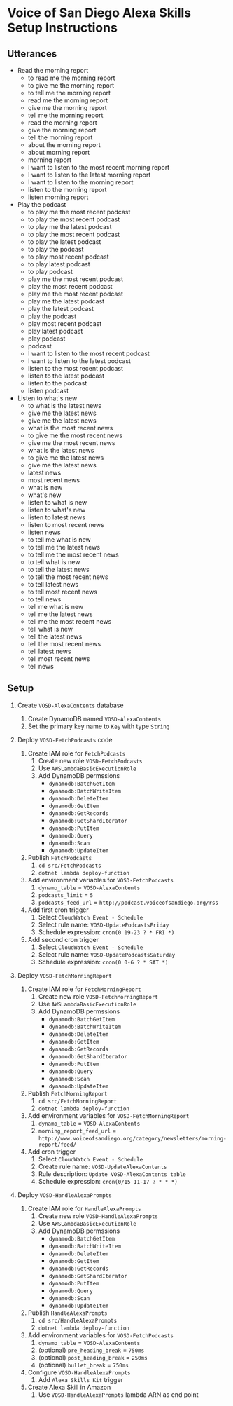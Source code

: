 Voice of San Diego Alexa Skills Setup Instructions
==================================================

Utterances
----------

* Read the morning report
    * to read me the morning report
    * to give me the morning report
    * to tell me the morning report
    * read me the morning report
    * give me the morning report
    * tell me the morning report
    * read the morning report
    * give the morning report
    * tell the morning report
    * about the morning report
    * about morning report
    * morning report
    * I want to listen to the most recent morning report
    * I want to listen to the latest morning report
    * I want to listen to the morning report
    * listen to the morning report
    * listen morning report
* Play the podcast
    * to play me the most recent podcast
    * to play the most recent podcast
    * to play me the latest podcast
    * to play the most recent podcast
    * to play the latest podcast
    * to play the podcast
    * to play most recent podcast
    * to play latest podcast
    * to play podcast
    * play me the most recent podcast
    * play the most recent podcast
    * play me the most recent podcast
    * play me the latest podcast
    * play the latest podcast
    * play the podcast
    * play most recent podcast
    * play latest podcast
    * play podcast
    * podcast
    * I want to listen to the most recent podcast
    * I want to listen to the latest podcast
    * listen to the most recent podcast
    * listen to the latest podcast
    * listen to the podcast
    * listen podcast
* Listen to what's new
    * to what is the latest news
    * give me the latest news
    * give me the latest news
    * what is the most recent news
    * to give me the most recent news
    * give me the most recent news
    * what is the latest news
    * to give me the latest news
    * give me the latest news
    * latest news
    * most recent news
    * what is new
    * what's new
    * listen to what is new
    * listen to what's new
    * listen to latest news
    * listen to most recent news
    * listen news
    * to tell me what is new
    * to tell me the latest news
    * to tell me the most recent news
    * to tell what is new
    * to tell the latest news
    * to tell the most recent news
    * to tell latest news
    * to tell most recent news
    * to tell news
    * tell me what is new
    * tell me the latest news
    * tell me the most recent news
    * tell what is new
    * tell the latest news
    * tell the most recent news
    * tell latest news
    * tell most recent news
    * tell news

Setup
-----

1. Create `VOSD-AlexaContents` database
    1. Create DynamoDB named `VOSD-AlexaContents`
    1. Set the primary key name to `Key` with type `String`

1. Deploy `VOSD-FetchPodcasts` code
    1. Create IAM role for `FetchPodcasts`
        1. Create new role `VOSD-FetchPodcasts`
        1. Use `AWSLambdaBasicExecutionRole`
        1. Add DynamoDB permssions
            * `dynamodb:BatchGetItem`
            * `dynamodb:BatchWriteItem`
            * `dynamodb:DeleteItem`
            * `dynamodb:GetItem`
            * `dynamodb:GetRecords`
            * `dynamodb:GetShardIterator`
            * `dynamodb:PutItem`
            * `dynamodb:Query`
            * `dynamodb:Scan`
            * `dynamodb:UpdateItem`
    1. Publish `FetchPodcasts`
        1. `cd src/FetchPodcasts`
        1. `dotnet lambda deploy-function`
    1. Add environment variables for `VOSD-FetchPodcasts`
        1. `dynamo_table` = `VOSD-AlexaContents`
        1. `podcasts_limit` = `5`
        1. `podcasts_feed_url` = `http://podcast.voiceofsandiego.org/rss`
    1. Add first cron trigger
        1. Select `CloudWatch Event - Schedule`
        1. Select rule name: `VOSD-UpdatePodcastsFriday`
        1. Schedule expression: `cron(0 19-23 ? * FRI *)`
    1. Add second cron trigger
        1. Select `CloudWatch Event - Schedule`
        1. Select rule name: `VOSD-UpdatePodcastsSaturday`
        1. Schedule expression: `cron(0 0-6 ? * SAT *)`

1. Deploy `VOSD-FetchMorningReport`
    1. Create IAM role for `FetchMorningReport`
        1. Create new role `VOSD-FetchMorningReport`
        1. Use `AWSLambdaBasicExecutionRole`
        1. Add DynamoDB permssions
            * `dynamodb:BatchGetItem`
            * `dynamodb:BatchWriteItem`
            * `dynamodb:DeleteItem`
            * `dynamodb:GetItem`
            * `dynamodb:GetRecords`
            * `dynamodb:GetShardIterator`
            * `dynamodb:PutItem`
            * `dynamodb:Query`
            * `dynamodb:Scan`
            * `dynamodb:UpdateItem`
    1. Publish `FetchMorningReport`
        1. `cd src/FetchMorningReport`
        1. `dotnet lambda deploy-function`
    1. Add environment variables for `VOSD-FetchMorningReport`
        1. `dynamo_table` = `VOSD-AlexaContents`
        1. `morning_report_feed_url` = `http://www.voiceofsandiego.org/category/newsletters/morning-report/feed/`
    1. Add cron trigger
        1. Select `CloudWatch Event - Schedule`
        1. Create rule name: `VOSD-UpdateAlexaContents`
        1. Rule description: `Update VOSD-AlexaContents table`
        1. Schedule expression: `cron(0/15 11-17 ? * * *)`

1. Deploy `VOSD-HandleAlexaPrompts`
    1. Create IAM role for `HandleAlexaPrompts`
        1. Create new role `VOSD-HandleAlexaPrompts`
        1. Use `AWSLambdaBasicExecutionRole`
        1. Add DynamoDB permssions
            * `dynamodb:BatchGetItem`
            * `dynamodb:BatchWriteItem`
            * `dynamodb:DeleteItem`
            * `dynamodb:GetItem`
            * `dynamodb:GetRecords`
            * `dynamodb:GetShardIterator`
            * `dynamodb:PutItem`
            * `dynamodb:Query`
            * `dynamodb:Scan`
            * `dynamodb:UpdateItem`
    1. Publish `HandleAlexaPrompts`
        1. `cd src/HandleAlexaPrompts`
        1. `dotnet lambda deploy-function`
    1. Add environment variables for `VOSD-FetchPodcasts`
        1. `dynamo_table` = `VOSD-AlexaContents`
        1. (optional) `pre_heading_break` = `750ms`
        1. (optional) `post_heading_break` = `250ms`
        1. (optional) `bullet_break` = `750ms`
    1. Configure `VOSD-HandleAlexaPrompts`
        1. Add `Alexa Skills Kit` trigger
    1. Create Alexa Skill in Amazon
        1. Use `VOSD-HandleAlexaPrompts` lambda ARN as end point